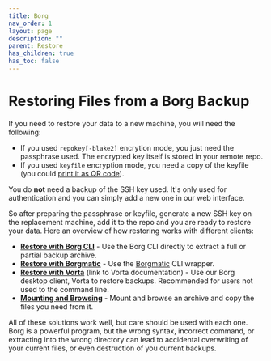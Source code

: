 ```yaml
---
title: Borg
nav_order: 1
layout: page
description: ""
parent: Restore
has_children: true
has_toc: false
---
```


# Restoring Files from a Borg Backup

If you need to restore your data to a new machine, you will need the following:

- If you used `repokey[-blake2]` encrytion mode, you just need the passphrase used. The encrypted key itself is stored in your remote repo.
- If you used `keyfile` encryption mode, you need a copy of the keyfile (you could [print it as QR code](https://borgbackup.readthedocs.io/en/stable/paperkey.html)).

You do **not** need a backup of the SSH key used. It's only used for authentication and you can simply add a new one in our web interface.

So after preparing the passphrase or keyfile, generate a new SSH key on the replacement machine, add it to the repo and you are ready to restore your data. Here an overview of how restoring works with different clients:

* [**Restore with Borg CLI**](cli) - Use the Borg CLI directly to extract a full or partial backup archive.
* [**Restore with Borgmatic**](borgmatic) - Use the [Borgmatic](https://torsion.org/borgmatic/) CLI wrapper.
* [**Restore with Vorta**](https://vorta.borgbase.com/usage/restore/) (link to Vorta documentation) - Use our Borg desktop client, Vorta to restore backups. Recommended for users not used to the command line.
* [**Mounting and Browsing**](mount) - Mount and browse an archive and copy the files you need from it.

All of these solutions work well, but care should be used with each one.  Borg is a powerful program, but the wrong syntax, incorrect command, or extracting into the wrong directory can lead to accidental overwriting of your current files, or even destruction of you current backups.
